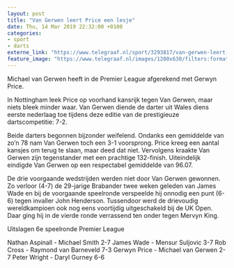 ```yaml
---
layout: post
title: "Van Gerwen leert Price een lesje"
date: Thu, 14 Mar 2019 22:32:00 +0100
categories: 
- sport 
- darts 
externe_link: "https://www.telegraaf.nl/sport/3293817/van-gerwen-leert-price-een-lesje"
feature_image: "https://www.telegraaf.nl/images/1200x630/filters:format(jpeg):quality(80)/cdn-kiosk-api.telegraaf.nl/1383ecee-46a7-11e9-9bd4-02c309bc01c1.jpg"
---
```


<p class="intro">Michael van Gerwen heeft in de Premier League afgerekend met Gerwyn Price.</p> <p>In Nottingham leek Price op voorhand kansrijk tegen Van Gerwen, maar niets bleek minder waar. Van Gerwen diende de darter uit Wales diens eerste nederlaag toe tijdens deze editie van de prestigieuze dartscompetitie: 7-2.</p><p>Beide darters begonnen bijzonder weifelend. Ondanks een gemiddelde van zo’n 78 nam Van Gerwen toch een 3-1 voorsprong. Price kreeg een aantal kansjes om terug te slaan, maar deed dat niet. Vervolgens kraakte Van Gerwen zijn tegenstander met een prachtige 132-finish. Uiteindelijk eindigde Van Gerwen op een respectabel gemiddelde van 96.07.</p><p>De drie voorgaande wedstrijden werden niet door Van Gerwen gewonnen. Zo verloor (4-7) de 29-jarige Brabander twee weken geleden van James Wade en bij de voorgaande speelronde verspeelde hij onnodig een punt (6-6) tegen invaller John Henderson. Tussendoor werd de drievoudig wereldkampioen ook nog eens voortijdig uitgeschakeld bij de UK Open. Daar ging hij in de vierde ronde verrassend ten onder tegen Mervyn King.</p><p>Uitslagen 6e speelronde Premier League</p><p>Nathan Aspinall - Michael Smith 2-7
James Wade - Mensur Suljovic 3-7
Rob Cross - Raymond van Barneveld 7-3
Gerwyn Price - Michael van Gerwen 2-7
Peter Wright - Daryl Gurney 6-6</p>
